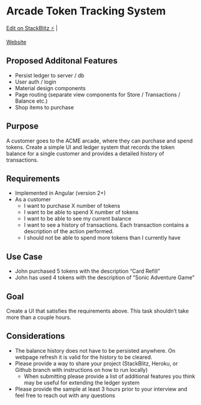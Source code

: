 # Arcade Token Tracking System

[Edit on StackBlitz ⚡️](https://stackblitz.com/edit/angular-arcade) | 

[Website](https://angular-arcade.stackblitz.io)

## Proposed Additonal Features

- Persist ledger to server / db
- User auth / login
- Material design components
- Page routing (separate view components for Store / Transactions / Balance etc.)
- Shop items to purchase

## Purpose

A customer goes to the ACME arcade, where they can purchase and spend tokens. Create a simple UI and ledger system that records the token balance for a single customer and provides a detailed history of transactions.

## Requirements

- Implemented in Angular (version 2+)
- As a customer
  - I want to purchase X number of tokens
  - I want to be able to spend X number of tokens
  - I want to be able to see my current balance
  - I want to see a history of transactions. Each transaction contains a description of the action performed.
  - I should not be able to spend more tokens than I currently have

## Use Case

- John purchased 5 tokens with the description “Card Refill”
- John has used 4 tokens with the description of “Sonic Adventure Game”

## Goal

Create a UI that satisfies the requirements above. This task shouldn’t take more than a couple hours.

## Considerations

- The balance history does not have to be persisted anywhere. On webpage refresh it is valid for the history to be cleared.
- Please provide a way to share your project (StackBlitz, Heroku, or Github branch with instructions on how to run locally)
  - When submitting please provide a list of additional features you think may be useful for extending the ledger system
- Please provide the sample at least 3 hours prior to your interview and feel free to reach out with any questions